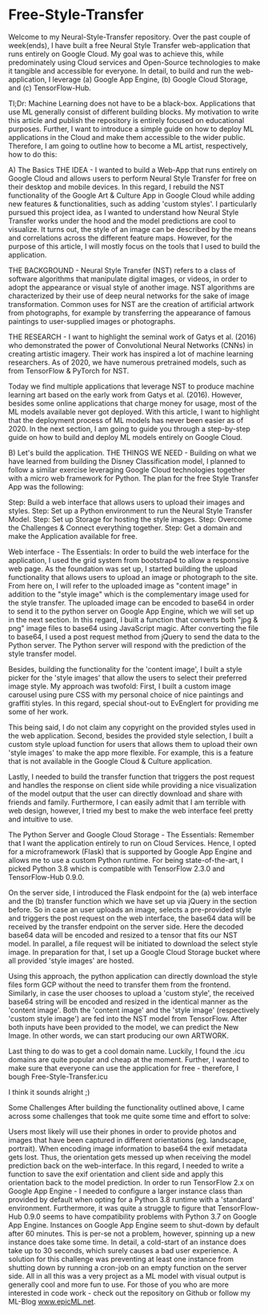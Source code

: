 # Free-Style-Transfer

Welcome to my Neural-Style-Transfer repository. Over the past couple of week(ends), I have built a free Neural Style Transfer web-application that runs entirely on Google Cloud. My goal was to achieve this, while predominately using Cloud services and Open-Source technologies to make it tangible and accessible for everyone. In detail, to build and run the web-application, I leverage (a) Google App Engine, (b) Google Cloud Storage, and (c) TensorFlow-Hub.

Tl;Dr: Machine Learning does not have to be a black-box. Applications that use ML generally consist of different building blocks. My motivation to write this article and publish the repository is entirely focused on educational purposes. Further, I want to introduce a simple guide on how to deploy ML applications in the Cloud and make them accessible to the wider public. Therefore, I am going to outline how to become a ML artist, respectively, how to do this:

A) The Basics
THE IDEA - I wanted to build a Web-App that runs entirely on Google Cloud and allows users to perform Neural Style Transfer for free on their desktop and mobile devices. In this regard, I rebuild the NST functionality of the Google Art & Culture App in Google Cloud while adding new features & functionalities, such as adding 'custom styles'. I particularly pursued this project idea, as I wanted to understand how Neural Style Transfer works under the hood and the model predictions are cool to visualize. It turns out, the style of an image can be described by the means and correlations across the different feature maps. However, for the purpose of this article, I will mostly focus on the tools that I used to build the application.

THE BACKGROUND - Neural Style Transfer (NST) refers to a class of software algorithms that manipulate digital images, or videos, in order to adopt the appearance or visual style of another image. NST algorithms are characterized by their use of deep neural networks for the sake of image transformation. Common uses for NST are the creation of artificial artwork from photographs, for example by transferring the appearance of famous paintings to user-supplied images or photographs. 

THE RESEARCH - I want to highlight the seminal work of Gatys et al. (2016) who demonstrated the power of Convolutional Neural Networks (CNNs) in creating artistic imagery. Their work has inspired a lot of machine learning researchers. As of 2020, we have numerous pretrained models, such as from TensorFlow & PyTorch for NST.

Today we find multiple applications that leverage NST to produce machine learning art based on the early work from Gatys et al. (2016). However, besides some online applications that charge money for usage, most of the ML models available never got deployed. With this article, I want to highlight that the deployment process of ML models has never been easier as of 2020. In the next section, I am going to guide you through a step-by-step guide on how to build and deploy ML models entirely on Google Cloud.

B) Let's build the application.
THE THINGS WE NEED - Building on what we have learned from building the Disney Classification model, I planned to follow a similar exercise leveraging Google Cloud technologies together with a micro web framework for Python. The plan for the free Style Transfer App was the following:

Step: Build a web interface that allows users to upload their images and styles.
Step: Set up a Python environment to run the Neural Style Transfer Model.
Step: Set up Storage for hosting the style images.
Step: Overcome the Challenges & Connect everything together.
Step: Get a domain and make the Application available for free.

Web interface - The Essentials:
In order to build the web interface for the application, I used the grid system from bootstrap4 to allow a responsive web page. As the foundation was set up, I started building the upload functionality that allows users to upload an image or photograph to the site. From here on, I will refer to the uploaded image as "content image" in addition to the "style image" which is the complementary image used for the style transfer. The uploaded image can be encoded to base64 in order to send it to the python server on Google App Engine, which we will set up in the next section. In this regard, I built a function that converts both "jpg & png" image files to base64 using JavaScript magic. After converting the file to base64, I used a post request method from jQuery to send the data to the Python server. The Python server will respond with the prediction of the style transfer model.

Besides, building the functionality for the 'content image', I built a style picker for the 'style images' that allow the users to select their preferred image style. My approach was twofold: First, I built a custom image carousel using pure CSS with my personal choice of nice paintings and graffiti styles. In this regard, special shout-out to EvEnglert for providing me some of her work.

This being said, I do not claim any copyright on the provided styles used in the web application. Second, besides the provided style selection, I built a custom style upload function for users that allows them to upload their own 'style images' to make the app more flexible. For example, this is a feature that is not available in the Google Cloud & Culture application.

Lastly, I needed to build the transfer function that triggers the post request and handles the response on client side while providing a nice visualization of the model output that the user can directly download and share with friends and family. Furthermore, I can easily admit that I am terrible with web design, however, I tried my best to make the web interface feel pretty and intuitive to use.

The Python Server and Google Cloud Storage - The Essentials:
Remember that I want the application entirely to run on Cloud Services. Hence, I opted for a microframework (Flask) that is supported by Google App Engine and allows me to use a custom Python runtime. For being state-of-the-art, I picked Python 3.8 which is compatible with TensorFlow 2.3.0 and TensorFlow-Hub 0.9.0.

On the server side, I introduced the Flask endpoint for the (a) web interface and the (b) transfer function which we have set up via jQuery in the section before. So in case an user uploads an image, selects a pre-provided style and triggers the post request on the web interface, the base64 data will be received by the transfer endpoint on the server side. Here the decoded base64 data will be encoded and resized to a tensor that fits our NST model. In parallel, a file request will be initiated to download the select style image. In preparation for that, I set up a Google Cloud Storage bucket where all provided 'style images' are hosted.

Using this approach, the python application can directly download the style files form GCP without the need to transfer them from the frontend. Similarly, in case the user chooses to upload a 'custom style', the received base64 string will be encoded and resized in the identical manner as the 'content image'. Both the 'content image' and the 'style image' (respectively 'custom style image') are fed into the NST model from TensorFlow. After both inputs have been provided to the model, we can predict the New Image. In other words, we can start producing our own ARTWORK.

Last thing to do was to get a cool domain name. Luckily, I found the .icu domains are quite popular and cheap at the moment. Further, I wanted to make sure that everyone can use the application for free - therefore, I bough Free-Style-Transfer.icu

I think it sounds alright ;)

Some Challenges
After building the functionality outlined above, I came across some challenges that took me quite some time and effort to solve:

Users most likely will use their phones in order to provide photos and images that have been captured in different orientations (eg. landscape, portrait). When encoding image information to base64 the exif metadata gets lost. Thus, the orientation gets messed up when receiving the model prediction back on the web-interface. In this regard, I needed to write a function to save the exif orientation and client side and apply this orientation back to the model prediction.
In order to run TensorFlow 2.x on Google App Engine - I needed to configure a larger instance class than provided by default when opting for a Python 3.8 runtime with a 'standard' environment. Furthermore, it was quite a struggle to figure that TensorFlow-Hub 0.9.0 seems to have compatibility problems with Python 3.7 on Google App Engine.
Instances on Google App Engine seem to shut-down by default after 60 minutes. This is per-se not a problem, however, spinning up a new instance does take some time. In detail, a cold-start of an instance does take up to 30 seconds, which surely causes a bad user experience. A solution for this challenge was preventing at least one instance from shutting down by running a cron-job on an empty function on the server side.
All in all this was a very project as a ML model with visual output is generally cool and more fun to use. For those of you who are more interested in code work - check out the repository on Github or follow my ML-Blog www.epicML.net.
